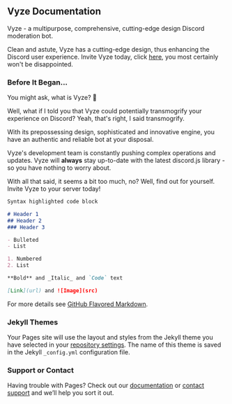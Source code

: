 ## Vyze Documentation

Vyze - a multipurpose, comprehensive, cutting-edge design Discord moderation bot.

Clean and astute, Vyze has a cutting-edge design, thus enhancing the Discord user experience. Invite Vyze today, click [here](https://discordapp.com/oauth2/authorize?=&client_id=342763451568881666&scope=bot&permissions=8), you most certainly won't be disappointed.

### Before It Began...

You might ask, what is Vyze? 🤔

Well, what if I told you that Vyze could potentially transmogrify your experience on Discord? Yeah, that's right, I said transmogrify. 

With its prepossessing design, sophisticated and innovative engine, you have an authentic and reliable bot at your disposal. 

Vyze's development team is constantly pushing complex operations and updates. Vyze will **always** stay up-to-date with the latest discord.js library - so you have nothing to worry about.

With all that said, it seems a bit too much, no? Well, find out for yourself. Invite Vyze to your server today!


```markdown
Syntax highlighted code block

# Header 1
## Header 2
### Header 3

- Bulleted
- List

1. Numbered
2. List

**Bold** and _Italic_ and `Code` text

[Link](url) and ![Image](src)
```

For more details see [GitHub Flavored Markdown](https://guides.github.com/features/mastering-markdown/).

### Jekyll Themes

Your Pages site will use the layout and styles from the Jekyll theme you have selected in your [repository settings](https://github.com/bvta/Vyze-Documentation/settings). The name of this theme is saved in the Jekyll `_config.yml` configuration file.

### Support or Contact

Having trouble with Pages? Check out our [documentation](https://help.github.com/categories/github-pages-basics/) or [contact support](https://github.com/contact) and we’ll help you sort it out.

